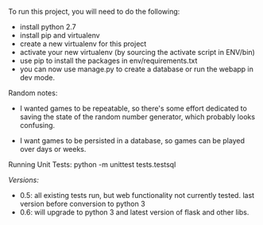 To run this project, you will need to do the following:
- install python 2.7
- install pip and virtualenv
- create a new virtualenv for this project
- activate your new virtualenv  (by sourcing the activate script in ENV/bin)
- use pip to install the packages in env/requirements.txt
- you can now use manage.py to create a database or run the webapp in dev mode.


Random notes:
- I wanted games to be repeatable, so there's some effort dedicated to saving
  the state of the random number generator, which probably looks confusing.

- I want games to be persisted in a database, so games can be played over days or weeks.


Running Unit Tests:
python -m unittest tests.testsql

*Versions:*
- 0.5: all existing tests run, but web functionality not currently tested.  last version before conversion to python 3
- 0.6: will upgrade to python 3 and latest version of flask and other libs.